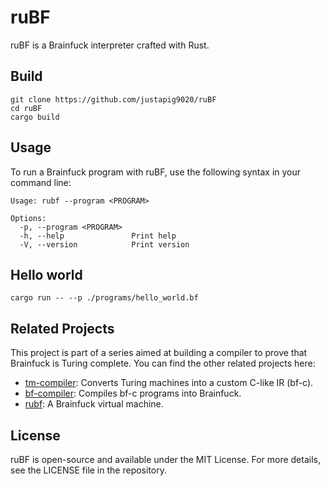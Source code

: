 # ruBF

ruBF is a Brainfuck interpreter crafted with Rust.

## Build

```
git clone https://github.com/justapig9020/ruBF
cd ruBF
cargo build
```

## Usage

To run a Brainfuck program with ruBF, use the following syntax in your command line:

```
Usage: rubf --program <PROGRAM>

Options:
  -p, --program <PROGRAM>
  -h, --help               Print help
  -V, --version            Print version
```

## Hello world

```
cargo run -- --p ./programs/hello_world.bf
```

## Related Projects

This project is part of a series aimed at building a compiler to prove that Brainfuck is Turing complete. You can find the other related projects here:

- [tm-compiler](https://github.com/justapig9020/tm-compiler): Converts Turing machines into a custom C-like IR (bf-c).
- [bf-compiler](https://github.com/justapig9020/bf-compiler): Compiles bf-c programs into Brainfuck.
- [rubf](https://github.com/justapig9020/rubf): A Brainfuck virtual machine.

## License

ruBF is open-source and available under the MIT License. For more details, see the LICENSE file in the repository.

